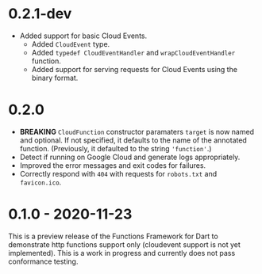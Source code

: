 # 0.2.1-dev

- Added support for basic Cloud Events.
  - Added `CloudEvent` type.
  - Added `typedef CloudEventHandler` and `wrapCloudEventHandler` function.
  - Added support for serving requests for Cloud Events using the binary format.

# 0.2.0

- **BREAKING** `CloudFunction` constructor paramaters `target` is now named and
  optional. If not specified, it defaults to the name of the annotated function.
  (Previously, it defaulted to the string `'function'`.)
- Detect if running on Google Cloud and generate logs appropriately.
- Improved the error messages and exit codes for failures.
- Correctly respond with `404` with requests for `robots.txt` and `favicon.ico`.

# 0.1.0 - 2020-11-23

This is a preview release of the Functions Framework for Dart to demonstrate
http functions support only (cloudevent support is not yet implemented). This 
is a work in progress and currently does not pass conformance testing.
